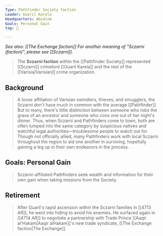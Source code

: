 ```yaml
---
Type: Pathfinder Society faction
Leader: Guaril Karela
Headquarters: Absalom
Goals: Personal Gain
tag: 👥

---
```


*See also: [[The Exchange faction]]*
*For another meaning of "Sczarni (faction)", please see [[Sczarni]].*
> The **Sczarni faction** within the [[Pathfinder Society]] represented [[Sczarni]] crimelord [[Guaril Karela]] and the rest of the [[Varisia|Varisian]] crime organization.



## Background

> A loose affiliation of Varisian swindlers, thieves, and smugglers, the Sczarni don't have much in common with the average [[Pathfinder]]. But to many, there's little distinction between someone who robs the grave of an ancestor and someone who cons one out of her night's dinner. Thus, when Sczarni and Pathfinders come to town, both are often lumped into the same category by suspicious natives and watchful legal authorities—troublesome people to watch out for. Though not officially allied, many Pathfinders work with local Sczarni throughout the region to aid one another in surviving, hopefully gaining a leg up in their own endeavors in the process.


## Goals: Personal Gain

> Sczarni-affiliated Pathfinders seek wealth and information for their own gain when taking missions from the Society.


## Retirement

> After Guaril's rapid ascension within the Sczarni families in [[4713 AR]], he went into hiding to avoid his enemies. He surfaced again in [[4714 AR]] to negotiate a partnership with Trade Prince [[Aaqir al'Hakam|Aaqir alHakam]]'s new trade syndicate, [[The Exchange faction|The Exchange]].








